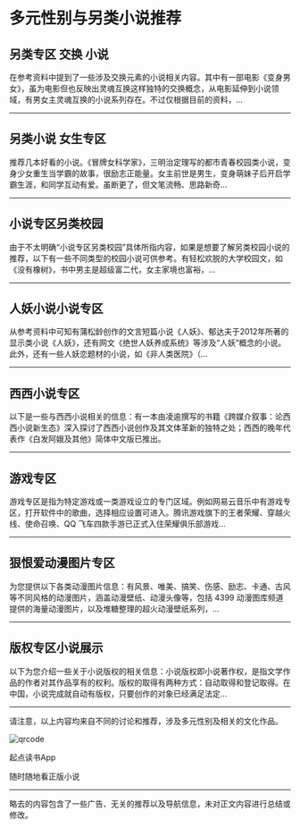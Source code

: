# 多元性别与另类小说推荐

## 另类专区 交换 小说

在参考资料中提到了一些涉及交换元素的小说相关内容。其中有一部电影《变身男女》，虽为电影但也反映出灵魂互换这样独特的交换概念，从电影延伸到小说领域，有男女主灵魂互换的小说系列存在。不过仅根据目前的资料，...

---

## 另类小说 女生专区

推荐几本好看的小说。《冒牌女科学家》，三明治定理写的都市青春校园类小说，变身少女重生当学霸的故事，很励志正能量。女主前世是男生，变身萌妹子后开启学霸生涯，和同学互动有爱。虽断更了，但文笔流畅、思路新奇...

---

## 小说专区另类校园

由于不太明确“小说专区另类校园”具体所指内容，如果是想要了解另类校园小说的推荐，以下有一些不同类型的校园小说可供参考。有轻松欢脱的大学校园文，如《没有橡树》，书中男主是超级富二代，女主家境也富裕，...

---

## 人妖小说小说专区

从参考资料中可知有蒲松龄创作的文言短篇小说《人妖》、郁达夫于2012年所著的显示类小说《人妖》，还有网文《绝世人妖养成系统》等涉及“人妖”概念的小说。此外，还有一些人妖恋题材的小说，如《非人类医院》（...

---

## 西西小说专区

以下是一些与西西小说相关的信息：有一本由凌逾撰写的书籍《跨媒介叙事：论西西小说新生态》深入探讨了西西小说创作及其文体革新的独特之处；西西的晚年代表作《白发阿娥及其他》简体中文版已推出。

---

## 游戏专区

游戏专区是指为特定游戏或一类游戏设立的专门区域。例如网易云音乐中有游戏专区，打开软件中的歌曲，选择相应设置可进入。腾讯游戏旗下的王者荣耀、穿越火线、使命召唤、QQ 飞车四款手游已正式入住荣耀俱乐部游戏...

---

## 狠恨爱动漫图片专区

为您提供以下各类动漫图片信息：有风景、唯美、搞笑、伤感、励志、卡通、古风等不同风格的动漫图片，涵盖动漫壁纸、动漫头像等，包括 4399 动漫图库频道提供的海量动漫图片，以及堆糖整理的超火动漫壁纸系列，...

---

## 版权专区小说展示

以下为您介绍一些关于小说版权的相关信息：小说版权即小说著作权，是指文学作品的作者对其作品享有的权利。版权的取得有两种方式：自动取得和登记取得。在中国，小说完成就自动有版权，只要创作的对象已经满足法定...

---

请注意，以上内容均来自不同的讨论和推荐，涉及多元性别及相关的文化作品。

![qrcode](https://imgservices-1252317822.image.myqcloud.com/coco/s03032023/fb9dbdd4.avvf16.png)

起点读书App

随时随地看正版小说

---

略去的内容包含了一些广告、无关的推荐以及导航信息，未对正文内容进行总结或修改。